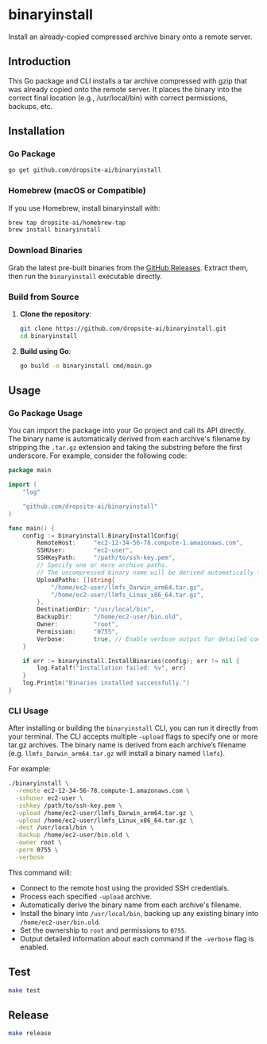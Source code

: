 # binaryinstall

Install an already-copied compressed archive binary onto a remote server.

## Introduction

This Go package and CLI installs a tar archive compressed with gzip that was already copied onto the remote server. It places the binary into the correct final location (e.g., /usr/local/bin) with correct permissions, backups, etc.

## Installation

### Go Package

```bash
go get github.com/dropsite-ai/binaryinstall
```

### Homebrew (macOS or Compatible)

If you use Homebrew, install binaryinstall with:
```bash
brew tap dropsite-ai/homebrew-tap
brew install binaryinstall
```

### Download Binaries

Grab the latest pre-built binaries from the [GitHub Releases](https://github.com/dropsite-ai/binaryinstall/releases). Extract them, then run the `binaryinstall` executable directly.

### Build from Source

1. **Clone the repository**:
   ```bash
   git clone https://github.com/dropsite-ai/binaryinstall.git
   cd binaryinstall
   ```
2. **Build using Go**:
   ```bash
   go build -o binaryinstall cmd/main.go
   ```

## Usage

### Go Package Usage

You can import the package into your Go project and call its API directly. The binary name is automatically derived from each archive's filename by stripping the `.tar.gz` extension and taking the substring before the first underscore. For example, consider the following code:

```go
package main

import (
	"log"

	"github.com/dropsite-ai/binaryinstall"
)

func main() {
	config := binaryinstall.BinaryInstallConfig{
		RemoteHost:     "ec2-12-34-56-78.compute-1.amazonaws.com",
		SSHUser:        "ec2-user",
		SSHKeyPath:     "/path/to/ssh-key.pem",
		// Specify one or more archive paths.
		// The uncompressed binary name will be derived automatically from each filename.
		UploadPaths: []string{
			"/home/ec2-user/llmfs_Darwin_arm64.tar.gz",
			"/home/ec2-user/llmfs_Linux_x86_64.tar.gz",
		},
		DestinationDir: "/usr/local/bin",
		BackupDir:      "/home/ec2-user/bin.old",
		Owner:          "root",
		Permission:     "0755",
		Verbose:        true, // Enable verbose output for detailed command logging.
	}

	if err := binaryinstall.InstallBinaries(config); err != nil {
		log.Fatalf("Installation failed: %v", err)
	}
	log.Println("Binaries installed successfully.")
}
```

### CLI Usage

After installing or building the `binaryinstall` CLI, you can run it directly from your terminal. The CLI accepts multiple `-upload` flags to specify one or more tar.gz archives. The binary name is derived from each archive’s filename (e.g. `llmfs_Darwin_arm64.tar.gz` will install a binary named `llmfs`).

For example:

```bash
./binaryinstall \
  -remote ec2-12-34-56-78.compute-1.amazonaws.com \
  -sshuser ec2-user \
  -sshkey /path/to/ssh-key.pem \
  -upload /home/ec2-user/llmfs_Darwin_arm64.tar.gz \
  -upload /home/ec2-user/llmfs_Linux_x86_64.tar.gz \
  -dest /usr/local/bin \
  -backup /home/ec2-user/bin.old \
  -owner root \
  -perm 0755 \
  -verbose
```

This command will:
- Connect to the remote host using the provided SSH credentials.
- Process each specified `-upload` archive.
- Automatically derive the binary name from each archive's filename.
- Install the binary into `/usr/local/bin`, backing up any existing binary into `/home/ec2-user/bin.old`.
- Set the ownership to `root` and permissions to `0755`.
- Output detailed information about each command if the `-verbose` flag is enabled.

## Test

```bash
make test
```

## Release

```bash
make release
```
